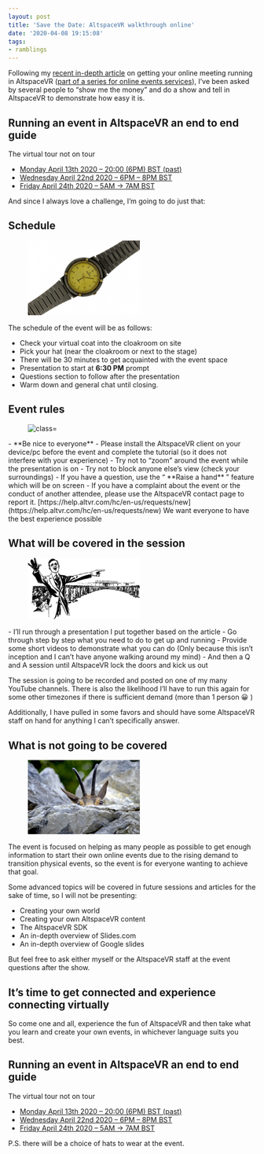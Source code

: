 ```yaml
---
layout: post
title: 'Save the Date: AltspaceVR walkthrough online'
date: '2020-04-08 19:15:08'
tags:
- ramblings
---
```


Following my [recent in-depth article](https://darkgenesis.zenithmoon.com/running-an-event-in-altspacevr-an-end-to-end-guide/) on getting your online meeting running in AltspaceVR ([part of a series for online events services](https://darkgenesis.zenithmoon.com/getting-your-user-group-meeting-online/)), I’ve been asked by several people to “show me the money” and do a show and tell in AltspaceVR to demonstrate how easy it is.

## Running an event in AltspaceVR an end to end guide  
The virtual tour not on tour 

- [Monday April 13th 2020 – 20:00 (6PM) BST (past)](https://account.altvr.com/events/1446508807189431264)
- [Wednesday April 22nd 2020 – 6PM – 8PM BST](https://account.altvr.com/events/1454363451576025898)
- [Friday April 24th 2020 – 5AM -\> 7AM BST](https://account.altvr.com/events/1454370372261511711)

And since I always love a challenge, I’m going to do just that:

## Schedule
<figure class="wp-block-image size-large is-style-rounded"><img loading="lazy" width="228" height="152" src="/assets/img/wordpress/2020/04/image-9.png" alt=" class=" wp-image-98212></figure>

The schedule of the event will be as follows:

- Check your virtual coat into the cloakroom on site
- Pick your hat (near the cloakroom or next to the stage)
- There will be 30 minutes to get acquainted with the event space
- Presentation to start at **6:30 PM** prompt
- Questions section to follow after the presentation
- Warm down and general chat until closing.

## Event rules
<figure class="wp-block-image size-large is-style-rounded"><img loading="lazy" width="228" height="228" src="/assets/img/wordpress/2020/04/image-10.png" alt=" class=" wp-image-98213 srcset="/assets/img/wordpress/2020/04/image-10.png 228w, /assets/img/wordpress/2020/04/image-10-150x150.png 150w, /assets/img/wordpress/2020/04/image-10-50x50.png 50w" sizes="(max-width: 228px) 100vw, 228px"></figure>
- **Be nice to everyone**
- Please install the AltspaceVR client on your device/pc before the event and complete the tutorial (so it does not interfere with your experience)
- Try not to “zoom” around the event while the presentation is on
- Try not to block anyone else’s view (check your surroundings)
- If you have a question, use the “ **Raise a hand** ” feature which will be on screen
- If you have a complaint about the event or the conduct of another attendee, please use the AltspaceVR contact page to report it.  
[https://help.altvr.com/hc/en-us/requests/new](https://help.altvr.com/hc/en-us/requests/new)  
We want everyone to have the best experience possible

## What will be covered in the session
<figure class="wp-block-image size-large is-style-rounded"><img loading="lazy" width="228" height="125" src="/assets/img/wordpress/2020/04/image-11.png" alt=" class=" wp-image-98214></figure>
- I’ll run through a presentation I put together based on the article
- Go through step by step what you need to do to get up and running
- Provide some short videos to demonstrate what you can do  
(Only because this isn’t inception and I can’t have anyone walking around my mind)
- And then a Q and A session until AltspaceVR lock the doors and kick us out

The session is going to be recorded and posted on one of my many YouTube channels. There is also the likelihood I’ll have to run this again for some other timezones if there is sufficient demand (more than 1 person 😀 )

Additionally, I have pulled in some favors and should have some AltspaceVR staff on hand for anything I can’t specifically answer.

## What is not going to be covered
<figure class="wp-block-image size-large is-style-rounded"><img loading="lazy" width="228" height="151" src="/assets/img/wordpress/2020/04/image-13.png" alt=" class=" wp-image-98217></figure>

The event is focused on helping as many people as possible to get enough information to start their own online events due to the rising demand to transition physical events, so the event is for everyone wanting to achieve that goal.

Some advanced topics will be covered in future sessions and articles for the sake of time, so I will not be presenting:

- Creating your own world
- Creating your own AltspaceVR content
- The AltspaceVR SDK
- An in-depth overview of Slides.com
- An in-depth overview of Google slides

But feel free to ask either myself or the AltspaceVR staff at the event questions after the show.

## It’s time to get connected and experience connecting virtually

So come one and all, experience the fun of AltspaceVR and then take what you learn and create your own events, in whichever language suits you best.

## Running an event in AltspaceVR an end to end guide  
The virtual tour not on tour 

- [Monday April 13th 2020 – 20:00 (6PM) BST (past)](https://account.altvr.com/events/1446508807189431264)
- [Wednesday April 22nd 2020 – 6PM – 8PM BST](https://account.altvr.com/events/1454363451576025898)
- [Friday April 24th 2020 – 5AM -\> 7AM BST](https://account.altvr.com/events/1454370372261511711)

P.S. there will be a choice of hats to wear at the event.

